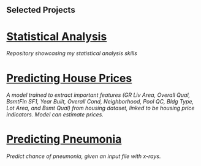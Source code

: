 ## Selected Projects

# [Statistical Analysis](https://github.com/4nuG/Statistical-Analysis)
*Repository showcasing my statistical analysis skills*

# [Predicting House Prices](https://4nug.github.io/predicting-house-prices/)

*A model trained to extract important features (GR Liv Area, Overall Qual, BsmtFin SF1, Year Built, Overall Cond, Neighborhood, Pool QC, Bldg Type, Lot Area, and Bsmt Qual) from housing dataset, linked to be housing price indicators. Model can estimate prices.*

# [Predicting Pneumonia](https://github.com/4nuG/Predicting-Pneumonia)
*Predict chance of pneumonia, given an input file with x-rays.*
